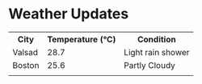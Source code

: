 # Weather Updates

<!-- WEATHER-UPDATE-START -->
<table><tr><th>City</th><th>Temperature (°C)</th><th>Condition</th></tr><tr><td>Valsad</td><td>28.7</td><td>Light rain shower</td></tr><tr><td>Boston</td><td>25.6</td><td>Partly Cloudy</td></tr><tr><td></td><td></td><td></td></tr></table>
<!-- WEATHER-UPDATE-END -->
